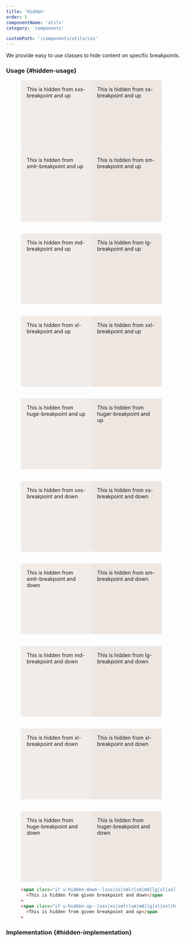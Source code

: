 ```yaml
---
title: 'Hidden'
order: 5
componentName: 'utils'
category: 'components'

customPath: '/components/utils/css'
---
```


We provide easy to use classes to hide content on specific breakpoints.

### Usage {#hidden-usage}

<div class="if code-examples">
<figure class="if code-example">
<div class="if example airy light" style="display:grid; grid-gap: 2rem 2rem; grid-template-columns: repeat(auto-fit, 10rem); grid-template-rows: repeat(auto-fit, 10rem); ">
<span style="height: 10rem; width: 10rem; padding: 1rem; background-color: #f1ece8; border-radius: 4px;" class="if u-hidden-up--xxs">This is hidden from xxs-breakpoint and up</span>
<span style="height: 10rem; width: 10rem; padding: 1rem; background-color: #ede6e1; border-radius: 4px;" class="if u-hidden-up--xs">This is hidden from xs-breakpoint and up</span>
<span style="height: 10rem; width: 10rem; padding: 1rem; background-color: #f1ece8; border-radius: 4px;" class="if u-hidden-up--smlr">This is hidden from smlr-breakpoint and up</span>
<span style="height: 10rem; width: 10rem; padding: 1rem; background-color: #ede6e1; border-radius: 4px;" class="if u-hidden-up--sm">This is hidden from sm-breakpoint and up</span>
<span style="height: 10rem; width: 10rem; padding: 1rem; background-color: #f1ece8; border-radius: 4px;" class="if u-hidden-up--md">This is hidden from md-breakpoint and up</span>
<span style="height: 10rem; width: 10rem; padding: 1rem; background-color: #ede6e1; border-radius: 4px;" class="if u-hidden-up--lg">This is hidden from lg-breakpoint and up</span>
<span style="height: 10rem; width: 10rem; padding: 1rem; background-color: #f1ece8; border-radius: 4px;" class="if u-hidden-up--xl">This is hidden from xl-breakpoint and up</span>
<span style="height: 10rem; width: 10rem; padding: 1rem; background-color: #ede6e1; border-radius: 4px;" class="if u-hidden-up--xxl">This is hidden from xxl-breakpoint and up</span>
<span style="height: 10rem; width: 10rem; padding: 1rem; background-color: #f1ece8; border-radius: 4px;" class="if u-hidden-up--huge">This is hidden from huge-breakpoint and up</span>
<span style="height: 10rem; width: 10rem; padding: 1rem; background-color: #ede6e1; border-radius: 4px;" class="if u-hidden-up--huger">This is hidden from huger-breakpoint and up</span>
<span style="height: 10rem; width: 10rem; padding: 1rem; background-color: #f1ece8; border-radius: 4px;" class="if u-hidden-down--xxs">This is hidden from xxs-breakpoint and down</span>
<span style="height: 10rem; width: 10rem; padding: 1rem; background-color: #ede6e1; border-radius: 4px;" class="if u-hidden-down--xs">This is hidden from xs-breakpoint and down</span>
<span style="height: 10rem; width: 10rem; padding: 1rem; background-color: #f1ece8; border-radius: 4px;" class="if u-hidden-down--smlr">This is hidden from smlr-breakpoint and down</span>
<span style="height: 10rem; width: 10rem; padding: 1rem; background-color: #ede6e1; border-radius: 4px;" class="if u-hidden-down--sm">This is hidden from sm-breakpoint and down</span>
<span style="height: 10rem; width: 10rem; padding: 1rem; background-color: #f1ece8; border-radius: 4px;" class="if u-hidden-down--md">This is hidden from md-breakpoint and down</span>
<span style="height: 10rem; width: 10rem; padding: 1rem; background-color: #ede6e1; border-radius: 4px;" class="if u-hidden-down--lg">This is hidden from lg-breakpoint and down</span>
<span style="height: 10rem; width: 10rem; padding: 1rem; background-color: #f1ece8; border-radius: 4px;" class="if u-hidden-down--xl">This is hidden from xl-breakpoint and down</span>
<span style="height: 10rem; width: 10rem; padding: 1rem; background-color: #ede6e1; border-radius: 4px;" class="if u-hidden-down--xxl">This is hidden from xl-breakpoint and down</span>
<span style="height: 10rem; width: 10rem; padding: 1rem; background-color: #f1ece8; border-radius: 4px;" class="if u-hidden-down--huge">This is hidden from huge-breakpoint and down</span>
<span style="height: 10rem; width: 10rem; padding: 1rem; background-color: #ede6e1; border-radius: 4px;" class="if u-hidden-down--huger">This is hidden from huger-breakpoint and down</span>
</div>
<figcaption class="if description">

```html
<span class="if u-hidden-down--[xxs|xs|smlr|sm|md|lg|xl|xxl|huge|huger]"
  >This is hidden from given breakpoint and down</span
>
<span class="if u-hidden-up--[xxs|xs|smlr|sm|md|lg|xl|xxl|huge|huger]"
  >This is hidden from given breakpoint and up</span
>
```

</figcaption>
</figure>
</div>

### Implementation {#hidden-implementation}
